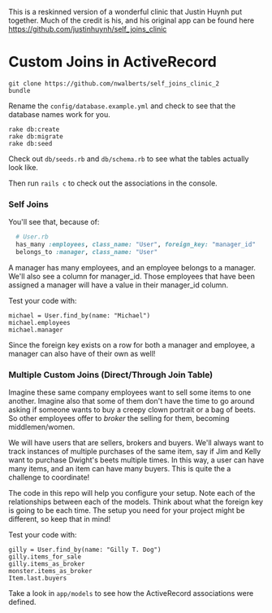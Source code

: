 This is a reskinned version of a wonderful clinic that Justin Huynh put together. Much of the credit is his, and his original app can be found here https://github.com/justinhuynh/self_joins_clinic

# Custom Joins in ActiveRecord

```
git clone https://github.com/nwalberts/self_joins_clinic_2
bundle
```

Rename the `config/database.example.yml` and check to see that the database names work for you.

```
rake db:create
rake db:migrate
rake db:seed
```

Check out `db/seeds.rb` and `db/schema.rb` to see what the tables actually look like.

Then run `rails c` to check out the associations in the console.


### Self Joins

You'll see that, because of:
```ruby
  # User.rb
  has_many :employees, class_name: "User", foreign_key: "manager_id"
  belongs_to :manager, class_name: "User"
```

A manager has many employees, and an employee belongs to a manager. We'll also see a column for manager_id. Those employees that have been assigned a manager will have a value in their manager_id column.

Test your code with:
```
michael = User.find_by(name: "Michael")
michael.employees
michael.manager
```

Since the foreign key exists on a row for both a manager and employee, a manager can also have of their own as well!

### Multiple Custom Joins (Direct/Through Join Table)

Imagine these same company employees want to sell some items to one another.
Imagine also that some of them don't have the time to go around asking if someone wants
to buy a creepy clown portrait or a bag of beets. So other employees offer to *broker*
the selling for them, becoming middlemen/women.

We will have users that are sellers, brokers and buyers. We'll always want to track instances of multiple purchases of the same item, say if Jim and Kelly want to purchase Dwight's beets multiple times. In this way, a user can have many items, and an item can have many buyers. This is quite the a challenge to coordinate!

The code in this repo will help you configure your setup. Note each of the relationships between each of the models. Think about what the foreign key is going to be each time. The setup you need for your project might be different, so keep that in mind!

Test your code with:

```
gilly = User.find_by(name: "Gilly T. Dog")
gilly.items_for_sale
gilly.items_as_broker
monster.items_as_broker
Item.last.buyers
```

Take a look in `app/models` to see how the ActiveRecord associations were defined.
